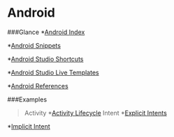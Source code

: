 # Android

###Glance
*[Android Index](https://github.com/dnshariprasad/android-index)

*[Android Snippets](https://github.com/dnshariprasad/android-snippets)

*[Android Studio Shortcuts](https://github.com/dnshariprasad/android-studio-shortcuts) 

*[Android Studio Live Templates](https://github.com/dnshariprasad/android-studio-live-templates)

*[Android References](https://github.com/dnshariprasad/android-references)

###Examples

>Activity
*[Activity Lifecycle](https://github.com/dnshariprasad/android-activity-lifecycle)
>Intent
*[Explicit Intents](https://github.com/dnshariprasad/android-explicit-intents)

*[Implicit Intent](https://github.com/dnshariprasad/android-implicit-intent)

